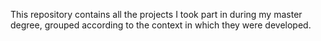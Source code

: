 This repository contains all the projects I took part in during my master degree, grouped according to the context in which they were developed.

